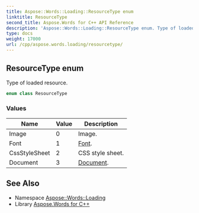 ```yaml
---
title: Aspose::Words::Loading::ResourceType enum
linktitle: ResourceType
second_title: Aspose.Words for C++ API Reference
description: 'Aspose::Words::Loading::ResourceType enum. Type of loaded resource in C++.'
type: docs
weight: 17000
url: /cpp/aspose.words.loading/resourcetype/
---
```

## ResourceType enum


Type of loaded resource.

```cpp
enum class ResourceType
```

### Values

| Name | Value | Description |
| --- | --- | --- |
| Image | 0 | Image. |
| Font | 1 | [Font](../../aspose.words/font/). |
| CssStyleSheet | 2 | CSS style sheet. |
| Document | 3 | [Document](../../aspose.words/document/). |

## See Also

* Namespace [Aspose::Words::Loading](../)
* Library [Aspose.Words for C++](../../)
